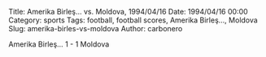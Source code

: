 Title: Amerika Birleş… vs. Moldova, 1994/04/16
Date: 1994/04/16 00:00
Category: sports
Tags: football, football scores, Amerika Birleş…, Moldova
Slug: amerika-birles-vs-moldova
Author: carbonero


Amerika Birleş… 1 - 1 Moldova
